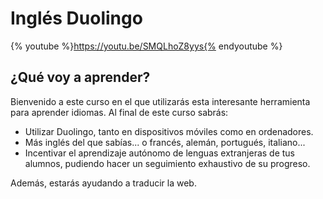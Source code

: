 
# Inglés Duolingo

{% youtube %}https://youtu.be/SMQLhoZ8yys{% endyoutube %}

## ¿Qué voy a aprender?

Bienvenido a este curso en el que utilizarás esta interesante herramienta para aprender idiomas. Al final de este curso sabrás:

- Utilizar Duolingo, tanto en dispositivos móviles como en ordenadores.
- Más inglés del que sabías... o francés, alemán, portugués, italiano...
- Incentivar el aprendizaje autónomo de lenguas extranjeras de tus alumnos, pudiendo hacer un seguimiento exhaustivo de su progreso.

Además, estarás ayudando a traducir la web.